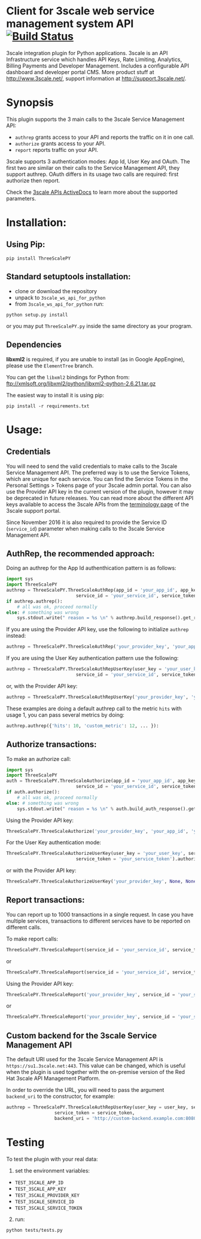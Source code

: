 # Client for 3scale web service management system API [![Build Status](https://secure.travis-ci.org/3scale/3scale_ws_api_for_python.png?branch=master)](http://travis-ci.org/3scale/3scale_ws_api_for_python)
3scale integration plugin for Python applications. 3scale is an API Infrastructure service which handles API Keys, Rate Limiting, Analytics, Billing Payments and Developer Management. Includes a configurable API dashboard and developer portal CMS. More product stuff at http://www.3scale.net/, support information at http://support.3scale.net/.

# Synopsis
This plugin supports the 3 main calls to the 3scale Service Management API:

- `authrep` grants access to your API and reports the traffic on it in one call.
- `authorize` grants access to your API.
- `report` reports traffic on your API.

3scale supports 3 authentication modes: App Id, User Key and OAuth. The first two are similar on their calls to the Service Management API, they support authrep. OAuth differs in its usage two calls are required: first authorize then report.

Check the [3scale APIs ActiveDocs](https://support.3scale.net/docs/3scale-apis-activedocs) to learn more about the supported parameters.

# Installation:

## Using Pip:  
```shell
pip install ThreeScalePY
```
## Standard setuptools installation:
- clone or download the repository
- unpack to `3scale_ws_api_for_python`
- from `3scale_ws_api_for_python` run:

```shell
python setup.py install
```

or you may put `ThreeScalePY.py` inside the same directory as your program.

## Dependencies

**libxml2** is required, if you are unable to install (as in Google AppEngine), please use the `ElementTree` branch.

You can get the `libxml2` bindings for Python from: ftp://xmlsoft.org/libxml2/python/libxml2-python-2.6.21.tar.gz  

The easiest way to install it is using pip:
```shell
pip install -r requirements.txt
```

# Usage:

## Credentials

You will need to send the valid credentials to make calls to the 3scale Service Management API. The preferred way is to use the Service Tokens, which are unique for each service. You can find the Service Tokens in the Personal Settings > Tokens page of your 3scale admin portal. You can also use the Provider API key in the current version of the plugin, however it may be deprecated in future releases.
You can read more about the different API keys available to access the 3scale APIs from the [terminology page](https://support.3scale.net/docs/terminology) of the 3scale support portal.

Since November 2016 it is also required to provide the Service ID (`service_id`) parameter when making calls to the 3scale Service Management API.


## AuthRep, the recommended approach:

Doing an authrep for the App Id authenthication pattern is as follows:

```Python
import sys
import ThreeScalePY
authrep = ThreeScalePY.ThreeScaleAuthRep(app_id = 'your_app_id', app_key = 'your_app_key', 
                          service_id = 'your_service_id', service_token = 'your_service_token')
if authrep.authrep():
    # all was ok, proceed normally
else: # something was wrong
    sys.stdout.write(" reason = %s \n" % authrep.build_response().get_reason())
```

If you are using the Provider API key, use the following to initialize `authrep` instead:

```Python
authrep = ThreeScalePY.ThreeScaleAuthRep('your_provider_key', 'your_app_id', 'your_app_key')
```

If you are using the User Key authentication pattern use the following:

```Python
authrep = ThreeScalePY.ThreeScaleAuthRepUserKey(user_key = 'your_user_key', 
                          service_id = 'your_service_id', service_token = 'your_service_token')
```

or, with the Provider API key:

```Python
authrep = ThreeScalePY.ThreeScaleAuthRepUserKey('your_provider_key', 'your_user_key', service_id = 'your_service_id')
```

These examples are doing a default authrep call to the metric `hits` with usage 1, you can pass several metrics by doing:

```Python
authrep.authrep({'hits': 10, 'custom_metric': 12, ... }):
```

## Authorize transactions:

To make an authorize call:

```Python
import sys
import ThreeScalePY
auth = ThreeScalePY.ThreeScaleAuthorize(app_id = 'your_app_id', app_key = 'your_app_key', 
                          service_id = 'your_service_id', service_token = 'your_service_token')
if auth.authorize():
    # all was ok, proceed normally
else: # something was wrong
    sys.stdout.write(" reason = %s \n" % auth.build_auth_response().get_reason())
```

Using the Provider API key:

```Python
ThreeScalePY.ThreeScaleAuthorize('your_provider_key', 'your_app_id', 'your_app_key', service_id = 'your_service_id').authorize()
```

For the User Key authentication mode:

```Python
ThreeScalePY.ThreeScaleAuthorizeUserKey(user_key = 'your_user_key', service_id = 'your_service_id',
                          service_token = 'your_service_token').authorize()
```

or with the Provider API key:

```Python
ThreeScalePY.ThreeScaleAuthorizeUserKey('your_provider_key', None, None, 'your_user_key', service_id = 'your_service_id').authorize()
```

## Report transactions:

You can report up to 1000 transactions in a single request. In case you have multiple services, transactions to different services have to be reported on different calls.

To make report calls:

```Python
ThreeScalePY.ThreeScaleReport(service_id = 'your_service_id', service_token = 'your_service_token').report([{'app_id':'your_app_id', 'usage':{'hits':1, 'custom_metric':5}}])
```
or

```Python
ThreeScalePY.ThreeScaleReport(service_id = 'your_service_id', service_token = 'your_service_token').report([{'user_key':'your_user_key', 'usage':{'hits':1, 'custom_metric':5}}])
```

Using the Provider API key:

```Python
ThreeScalePY.ThreeScaleReport('your_provider_key', service_id = 'your_service_id').report([{'app_id':'your_app_id', 'usage':{'hits':1, 'custom_metric':5}}])
```
or

```Python
ThreeScalePY.ThreeScaleReport('your_provider_key', service_id = 'your_service_id').report([{'user_key':'your_user_key', 'usage':{'hits':1, 'custom_metric':5}}])
```

## Custom backend for the 3scale Service Management API

The default URI used for the 3scale Service Management API is `https://su1.3scale.net:443`. This value can be changed, which is useful when the plugin is used together with the on-premise version of the Red Hat 3scale API Management Platform.

In order to override the URL, you will need to pass the argument `backend_uri` to the constructor, for example:

```Python
authrep = ThreeScalePY.ThreeScaleAuthRepUserKey(user_key = user_key, service_id = service_id, 
                  service_token = service_token, 
                  backend_uri = 'http://custom-backend.example.com:8080')
```

# Testing

To test the plugin with your real data:

1. set the environment variables:
  - `TEST_3SCALE_APP_ID`
  - `TEST_3SCALE_APP_KEY`
  - `TEST_3SCALE_PROVIDER_KEY`
  - `TEST_3SCALE_SERVICE_ID`
  - `TEST_3SCALE_SERVICE_TOKEN`

2. run:
```shell
python tests/tests.py
```
